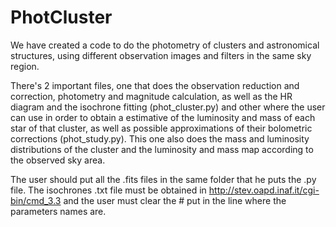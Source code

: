# PhotCluster
We have created a code to do the photometry of clusters and astronomical structures, using different observation images and filters in the same sky region.

There's 2 important files, one that does the observation reduction and correction, photometry and magnitude calculation, as well as the HR diagram and the isochrone fitting (phot_cluster.py) and other where the user can use in order to obtain a estimative of the luminosity and mass of each star of that cluster, as well as possible approximations of their bolometric corrections (phot_study.py). This one also does the mass and luminosity distributions of the cluster and the luminosity and mass map according to the observed sky area.

The user should put all the .fits files in the same folder that he puts the .py file. The isochrones .txt file must be obtained in http://stev.oapd.inaf.it/cgi-bin/cmd_3.3 and the user must clear the # put in the line where the parameters names are.

